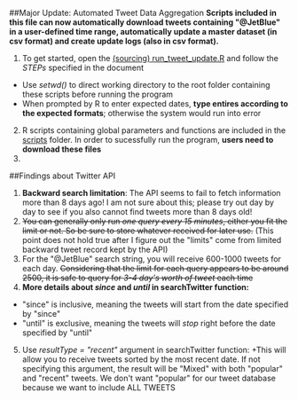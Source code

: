 ##Major Update: Automated Tweet Data Aggregation
**Scripts included in this file can now automatically download tweets containing "@JetBlue" in a user-defined time range, automatically update a master dataset (in csv format) and create update logs (also in csv format).**

1. To get started, open the [(sourcing) run_tweet_update.R](https://github.com/gwds/dmg6/blob/master/raw_data/Elvin_Data/(sourcing)%20run_tweet_update.R) and follow the *STEPs* specified in the document
  + Use *setwd()* to direct working directory to the root folder containing these scripts before running the program
  + When prompted by R to enter expected dates, **type entires according to the expected formats**; otherwise the system would run into error
2. R scripts containing global parameters and functions are included in the [scripts](https://github.com/gwds/dmg6/tree/master/raw_data/Elvin_Data/scripts) folder. In order to sucessfully run the program, **users need to download these files**
3. 







##Findings about Twitter API
1.  __**Backward search limitation**__: The API seems to fail to fetch information more than 8 days ago! I am not sure about this; please try out day by day to see if you also cannot find tweets more than 8 days old!
2. ~~You can generally only run *one query every 15 minutes*, either you fit the limit or not. So be sure to store whatever received for later use.~~ (This point does not hold true after I figure out the "limits" come from limited backward tweet record kept by the API)
3.  For the "@JetBlue" search string, you will receive 600-1000 tweets for each day. ~~Considering that the limit for each query appears to be around 2500, it is safe to query for *3-4 day's worth of tweet* each time~~
4. **More details about *since* and *until* in searchTwitter function:**
  + "since" is inclusive, meaning the tweets will start from the date specified by "since"
  + "until" is exclusive, meaning the tweets will *stop* right before the date specified by "until"
5. Use *resultType = "recent"* argument in searchTwitter function:
  +This will allow you to receive tweets sorted by the most recent date. If not specifying this argument, the result will be "Mixed" with both "popular" and "recent" tweets. We don't want "popular" for our tweet database because we want to include ALL TWEETS 
